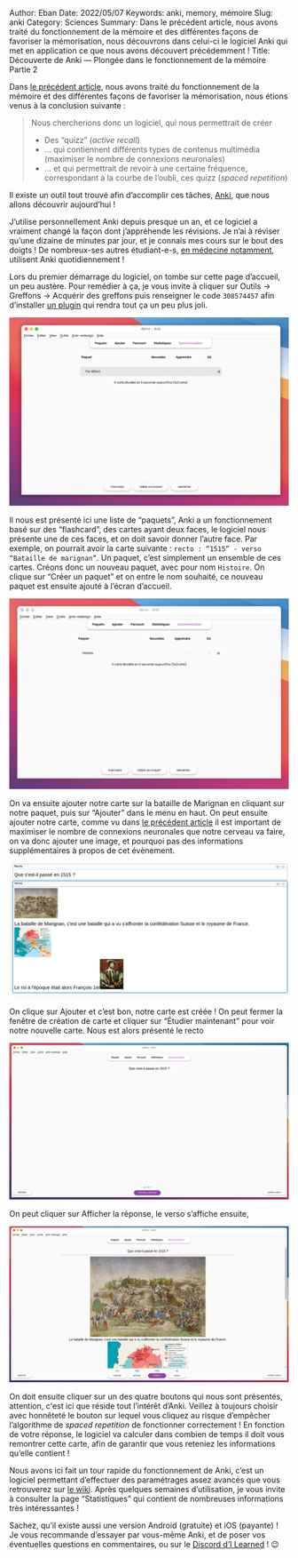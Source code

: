 Author: Eban
Date: 2022/05/07
Keywords: anki, memory, mémoire
Slug: anki
Category: Sciences
Summary: Dans le précédent article, nous avons traité du fonctionnement de la mémoire et des différentes façons de favoriser la mémorisation, nous découvrons dans celui-ci le logiciel Anki qui met en application ce que nous avons découvert précédemment !
Title: Découverte de Anki — Plongée dans le fonctionnement de la mémoire Partie 2


Dans [le précédent article](blog.ilearned.eu/memoire.html), nous avons traité du fonctionnement de la mémoire et des différentes façons de favoriser la mémorisation, nous étions venus à la conclusion suivante :

> Nous chercherions donc un logiciel, qui nous permettrait de créer
> - Des “quizz” (*active recall*)
> - ... qui contiennent différents types de contenus multimédia (maximiser le nombre de connexions neuronales)
> - ... et qui permettrait de revoir à une certaine fréquence, correspondant à la courbe de l’oubli, ces quizz (*spaced repetition*)

Il existe un outil tout trouvé afin d’accomplir ces tâches, [Anki](https://apps.ankiweb.net/), que nous allons découvrir aujourd’hui !

J’utilise personnellement Anki depuis presque un an, et ce logiciel a vraiment changé la façon dont j’appréhende les révisions. Je n’ai à réviser qu’une dizaine de minutes par jour, et je connais mes cours sur le bout des doigts ! De nombreux-ses autres étudiant-e-s, [en médecine notamment](https://www.cureus.com/articles/70371-an-analysis-of-anki-usage-and-strategy-of-first-year-medical-students-in-a-structure-and-function-course), utilisent Anki quotidiennement !

Lors du premier démarrage du logiciel, on tombe sur cette page d’accueil, un peu austère. Pour remédier à ça, je vous invite à cliquer sur Outils → Greffons → Acquérir des greffons puis renseigner le code `308574457` afin d’installer [un plugin](https://ankiweb.net/shared/info/308574457) qui rendra tout ça un peu plus joli.

![Capture d'écran de l'écran principal](/static/img/anki/screenshot_1.png)

Il nous est présenté ici une liste de “paquets”, Anki a un fonctionnement basé sur des “flashcard”, des cartes ayant deux faces, le logiciel nous présente une de ces faces, et on doit savoir donner l’autre face. Par exemple, on pourrait avoir la carte suivante : `recto : “1515” - verso “Bataille de marignan”`. Un paquet, c’est simplement un ensemble de ces cartes. Créons donc un nouveau paquet, avec pour nom `Histoire`. On clique sur “Créer un paquet” et on entre le nom souhaité, ce nouveau paquet est ensuite ajouté à l’écran d’accueil.

![Capture d'écran avec un nouveau paquet](/static/img/anki/screenshot_2.png)

On va ensuite ajouter notre carte sur la bataille de Marignan en cliquant sur notre paquet, puis sur “Ajouter” dans le menu en haut. On peut ensuite ajouter notre carte, comme vu dans [le précédent article](https://blog.ilearned.eu/memoire.html) il est important de maximiser le nombre de connexions neuronales que notre cerveau va faire, on va donc ajouter une image, et pourquoi pas des informations supplémentaires à propos de cet évènement. 

![Capture d'écran du contenu de la carte](/static/img/anki/screenshot_3.png)

On clique sur Ajouter et c’est bon, notre carte est créée ! On peut fermer la fenêtre de création de carte et cliquer sur “Étudier maintenant” pour voir notre nouvelle carte. Nous est alors présenté le recto

![Capture d'écran du recto de la carte](/static/img/anki/screenshot_4.png)

On peut cliquer sur Afficher la réponse, le verso s’affiche ensuite, 

![Capture d'écran du verso de la carte](/static/img/anki/screenshot_5.png)

On doit ensuite cliquer sur un des quatre boutons qui nous sont présentés, attention, c'est ici que réside tout l’intérêt d’Anki. Veillez à toujours choisir avec honnêteté le bouton sur lequel vous cliquez au risque d’empêcher l’algorithme de *spaced repetition* de fonctionner correctement ! En fonction de votre réponse, le logiciel va calculer dans combien de temps il doit vous remontrer cette carte, afin de garantir que vous reteniez les informations qu’elle contient !

Nous avons ici fait un tour rapide du fonctionnement de Anki, c’est un logiciel permettant d’effectuer des paramétrages assez avancés que vous retrouverez sur [le wiki](https://docs.ankiweb.net/#/). Après quelques semaines d’utilisation, je vous invite à consulter la page “Statistiques” qui contient de nombreuses informations très intéressantes !

Sachez, qu’il existe aussi une version Android (gratuite) et iOS (payante) ! Je vous recommande d’essayer par vous-même Anki, et de poser vos éventuelles questions en commentaires, ou sur le [Discord d’I Learned](https://discord.ilearned.eu) ! 😉
